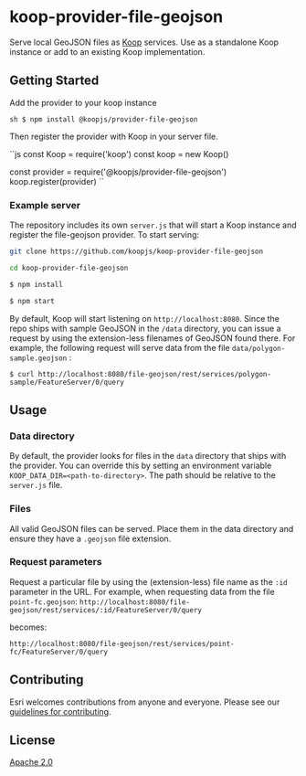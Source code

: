 
# koop-provider-file-geojson

Serve local GeoJSON files as [Koop](https://github.com/koopjs/koop) services.  Use as a standalone Koop instance or add to an existing Koop implementation.

## Getting Started

Add the provider to your koop instance

``sh
$ npm install @koopjs/provider-file-geojson
``

Then register the provider with Koop in your server file.

``js
const Koop = require('koop')
const koop = new Koop()

const provider = require('@koopjs/provider-file-geojson')
koop.register(provider)
``

### Example server
The repository includes its own `server.js` that will start a Koop instance and register the file-geojson provider.  To start serving:

```sh
git clone https://github.com/koopjs/koop-provider-file-geojson

cd koop-provider-file-geojson

$ npm install

$ npm start
```

By default, Koop will start listening on `http://localhost:8080`.  Since the repo ships with sample GeoJSON in the `/data` directory, you can issue a request by using the extension-less filenames of GeoJSON found there.  For example, the following request will serve data from the file `data/polygon-sample.geojson` :
```
$ curl http://localhost:8080/file-geojson/rest/services/polygon-sample/FeatureServer/0/query
```

## Usage
### Data directory  
By default, the provider looks for files in the `data` directory that ships with the provider.  You can override this by setting an environment variable `KOOP_DATA_DIR=<path-to-directory>`.  The path should be relative to the `server.js` file.

### Files
All valid GeoJSON files can be served.  Place them in the data directory and ensure they have a `.geojson` file extension.

### Request parameters
Request a particular file by using the (extension-less) file name as the `:id` parameter in the URL.  For example, when requesting data from the file `point-fc.geojson`:
`http://localhost:8080/file-geojson/rest/services/:id/FeatureServer/0/query`

becomes:

`http://localhost:8080/file-geojson/rest/services/point-fc/FeatureServer/0/query` 

## Contributing

Esri welcomes contributions from anyone and everyone. Please see our [guidelines for contributing](https://github.com/Esri/contributing).

## License

[Apache 2.0](LICENSE)
